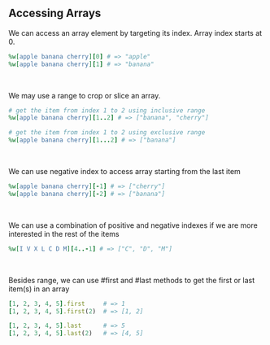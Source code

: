 ## Accessing Arrays

We can access an array element by targeting its index. Array index starts at 0.

```ruby
%w[apple banana cherry][0] # => "apple"
%w[apple banana cherry][1] # => "banana"
```

<br>

We may use a range to crop or slice an array.

```ruby
# get the item from index 1 to 2 using inclusive range
%w[apple banana cherry][1..2] # => ["banana", "cherry"]

# get the item from index 1 to 2 using exclusive range
%w[apple banana cherry][1...2] # => ["banana"]
```

<br>

We can use negative index to access array starting from the last item

```ruby
%w[apple banana cherry][-1] # => ["cherry"]
%w[apple banana cherry][-2] # => ["banana"]
```

<br>

We can use a combination of positive and negative indexes if we are more interested in the rest of the items

```ruby
%w[I V X L C D M][4..-1] # => ["C", "D", "M"]
```

<br>

Besides range, we can use #first and #last methods to get the first or last item(s) in an array

```ruby
[1, 2, 3, 4, 5].first     # => 1
[1, 2, 3, 4, 5].first(2)  # => [1, 2]

[1, 2, 3, 4, 5].last      # => 5
[1, 2, 3, 4, 5].last(2)   # => [4, 5]
```
